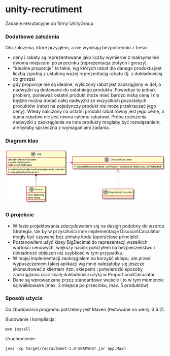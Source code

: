 # unity-recrutiment
Zadanie rekrutacyjne do firmy UnityGroup

### Dodatkowe założenia

Oto założenia, które przyjąłem, a nie wynikają bezpośrednio z treści:
- ceny i rabaty są reprezentowane jako liczby wymierne z maksymalnie dwoma miejscami po przecinku (reprezentacja złotych i groszy)
- "idealne proporcje" to takie, wg których rabat dla danego produktu jest liczbą zgodną z ustaloną wyżej reprezentacją rabatu (tj. z dokładnością do grosza)
- gdy proporcje nie są idealne, wyliczony rabat jest zaokrąglany w dół, a nadwyżki są dodawane do ostatniego produktu. 
  Powoduje to jednak problem, ponieważ ostatni produkt może mieć bardzo niską cenę i nie będzie można dodać całej nadwyżki
  ze wszystkich pozostałych produktów (rabat na pojedynczy produkt nie może przekraczać jego ceny). Wtedy naliczony na ostatni produkt rabat
  równy jest jego cenie, a suma rabatów nie jest równa całemu rabatowi. Próba rozłożenia nadwyżki z zaokrąglenia na inne produkty
  mogłaby być rozwiązaniem, ale byłaby sprzeczna z wymaganiami zadania.
  
### Diagram klas
![image](./class_diagram.png)

### O projekcie
- W fazie projektowania zdecydowałem się na design podobny do wzorca Strategia, tak by w przyszłości
inne implementacje DiscountCalculator mogły być używane bez zmiany kodu (open/close principle).
- Postanowiłem użyć klasy BigDecimal do reprezentacji wszelkich wartości cenowych,
większy nacisk położyłem na bezpieczeństwo i dokładność obliczeń niż szybkość w tym przypadku.
- W mojej implementacji zaokrąglałem na korzyść sklepu, ale przed wypuszczeniem takiej aplikacji
wg mnie należałoby się jeszcze skonsultować z klientem (tzn. sklepem) i potwierdzić sposoby zaokrąglania
oraz skalę dokładności użytą w ProportionalCalculator.
- Dane są wprowadzane przez standardowe wejście i to w tym momencie są walidowane (max. 2 miejsca po przecinku,
max. 5 produktów)

### Sposób użycia
Do zbudowania programu potrzebny jest Maven (testowane na wersji 3.6.2).

Budowanie i kompilacja:
```
mvn install
```
Uruchomienie:
```
java -cp target/recruitment-1.0-SNAPSHOT.jar app.Main
```
